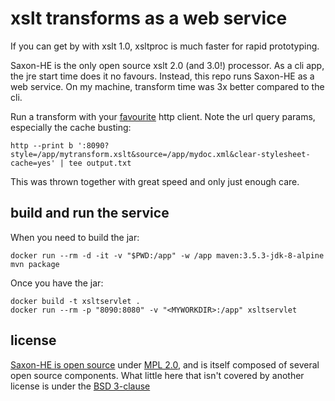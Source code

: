 # xslt transforms as a web service

If you can get by with xslt 1.0, xsltproc is much faster for rapid prototyping.

Saxon-HE is the only open source xslt 2.0 (and 3.0!) processor.
As a cli app, the jre start time does it no favours.
Instead, this repo runs Saxon-HE as a web service.
On my machine, transform time was 3x better compared to the cli.

Run a transform with your [favourite][httpie] http client.
Note the url query params, especially the cache busting:

    http --print b ':8090?style=/app/mytransform.xslt&source=/app/mydoc.xml&clear-stylesheet-cache=yes' | tee output.txt

This was thrown together with great speed and only just enough care.

## build and run the service

When you need to build the jar:

    docker run --rm -d -it -v "$PWD:/app" -w /app maven:3.5.3-jdk-8-alpine mvn package

Once you have the jar:

    docker build -t xsltservlet .
    docker run --rm -p "8090:8080" -v "<MYWORKDIR>:/app" xsltservlet

## license

[Saxon-HE is open source][license] under [MPL 2.0][mpl], and is itself composed of several open source components.
What little here that isn't covered by another license is under the [BSD 3-clause][bsd3]

[license]: https://www.saxonica.com/html/documentation/conditions/
[mpl]: http://www.mozilla.org/MPL/
[bsd3]: https://opensource.org/licenses/BSD-3-Clause
[httpie]: http://httpie.org
